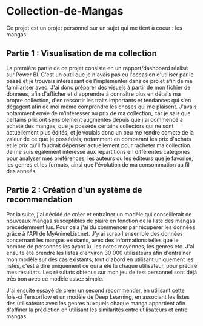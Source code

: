 # Collection-de-Mangas
Ce projet est un projet personnel sur un sujet qui me tient à coeur : les mangas.

## Partie 1 : Visualisation de ma collection
La première partie de ce projet consiste en un rapport/dashboard réalisé sur Power BI. C'est un outil que je n'avais pas eu l'occasion d'utiliser par le passé et je trouvais intéressant de l'implémenter dans ce projet afin de me familiariser avec.
J'ai donc préparer des visuels à partir de mon fichier de données, afin d'afficher et d'apprendre à connaître plus en détails ma propre collection, d'en ressortir les traits importants et tendances qui s'en dégagent afin de moi même comprendre les choses qui me plaisent.
J'avais notamment envie de m'intéresser au prix de ma collection, car je sais que certains prix ont sensiblement augmentés depuis que j'ai commencé à acheté des mangas, que je possède certains collectors qui ne sont actuellement plus édités, et je voulais donc un peu me rendre compte de la valeur de ce que je possédais, notamment en comparant les prix d'achats et le prix qu'il faudrait dépenser actuellement pour racheter ma collection.
Je me suis également intéressé aux répartitions en différentes catégories pour analyser mes préférences, les auteurs ou les éditeurs que je favorise, les genres et les formats, ainsi que l'évolution de ma consommation au fil des anneés.

## Partie 2 : Création d'un système de recommendation

Par la suite, j'ai décidé de créer et entraîner un modèle qui conseillerait de nouveaux mangas susceptibles de plaire en fonction de la liste des mangas précédemment lus. Pour cela j'ai du commencer par récupérer les données grâce à l'API de MyAnimeList.net. J'y ai scrap l'ensemble des données concernant les mangas existants, avec des informations telles que le nombre de personnes les ayant lu, les notes moyennes, les genres etc. J'ai ensuite été prendre les listes d'environ 30 000 utilisateurs afin d'entraîner mon modèle sur des cas existants, tout d'abord en utilisant uniquement les listes, c'est à dire uniquement ce qui a été lu chaque utilisateur, pour prédire mes résultats. Les résultats obtenus sur mon jeu de test personnel sont déjà très bon avec ce modèle assez simple.

J'ai ensuite essayé de créer un second recommender, en utilisant cette fois-ci Tensorflow et un modèle de Deep Learning, en associant les listes des utilisateurs avec les genres auxquels chaque manga appartient afin d'affiner la prédiction en utilisant les similarités entre utilisateurs et entre mangas.
